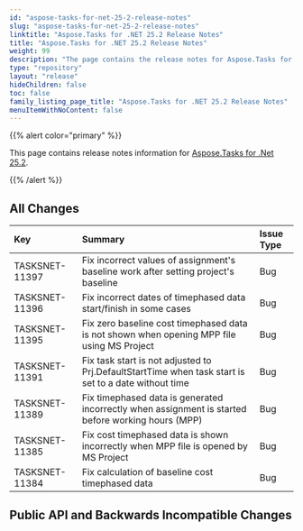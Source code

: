 ```yaml
---
id: "aspose-tasks-for-net-25-2-release-notes"
slug: "aspose-tasks-for-net-25-2-release-notes"
linktitle: "Aspose.Tasks for .NET 25.2 Release Notes"
title: "Aspose.Tasks for .NET 25.2 Release Notes"
weight: 99
description: "The page contains the release notes for Aspose.Tasks for .NET 25.2."
type: "repository"
layout: "release"
hideChildren: false
toc: false
family_listing_page_title: "Aspose.Tasks for .NET 25.2 Release Notes"
menuItemWithNoContent: false
---
```


{{% alert color="primary" %}} 

This page contains release notes information for [Aspose.Tasks for .Net 25.2](https://releases.aspose.com/tasks/net/new-releases/aspose.tasks-for-.net-25.2/).

{{% /alert %}}

## **All Changes**

|**Key**|**Summary**|**Issue Type**|
| :- | :- | :- |
| TASKSNET-11397 | Fix incorrect values of assignment's baseline work after setting project's baseline | Bug |
| TASKSNET-11396 | Fix incorrect dates of timephased data start/finish in some cases | Bug |
| TASKSNET-11395 | Fix zero baseline cost timephased data is not shown when opening MPP file using MS Project | Bug |
| TASKSNET-11391 | Fix task start is not adjusted to Prj.DefaultStartTime when task start is set to a date without time | Bug |
| TASKSNET-11389 | Fix timephased data is generated incorrectly when assignment is started before working hours (MPP) | Bug |
| TASKSNET-11385 | Fix cost timephased data is shown incorrectly when MPP file is opened by MS Project | Bug |
| TASKSNET-11384 | Fix calculation of baseline cost timephased data | Bug |

## **Public API and Backwards Incompatible Changes**
